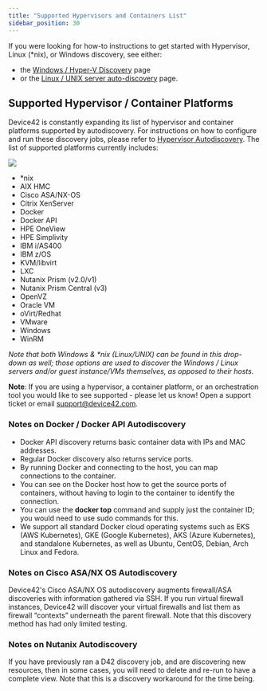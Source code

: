 ```yaml
---
title: "Supported Hypervisors and Containers List"
sidebar_position: 30
---
```


If you were looking for how-to instructions to get started with Hypervisor, Linux (\*nix), or Windows discovery, see either: 
- the [Windows / Hyper-V Discovery](discovery/windows-and-hyper-v-auto-discovery.md) page 
- or the [Linux / UNIX server auto-discovery](discovery/linux-unix-server-auto-discovery.md) page.

## Supported Hypervisor / Container Platforms

Device42 is constantly expanding its list of hypervisor and container platforms supported by autodiscovery. For instructions on how to configure and run these discovery jobs, please refer to [Hypervisor Autodiscovery](discovery/virtual-machine-auto-discovery.md). The list of supported platforms currently includes:

![](/assets/images/D42-25011_supported-hyperv-platforms.png)


- \*nix
- AIX HMC
- Cisco ASA/NX-OS
- Citrix XenServer
- Docker
- Docker API
- HPE OneView
- HPE Simplivity
- IBM i/AS400
- IBM z/OS
- KVM/libvirt
- LXC
- Nutanix Prism (v2.0/v1)
- Nutanix Prism Central (v3)
- OpenVZ
- Oracle VM
- oVirt/Redhat
- VMware
- Windows
- WinRM

_Note that both Windows & \*nix (Linux/UNIX) can be found in this drop-down as well; those options are used to discover the Windows / Linux servers and/or guest instance/VMs themselves, as opposed to their hosts._

**Note**: If you are using a hypervisor, a container platform, or an orchestration tool you would like to see supported - please let us know! Open a support ticket or email [support@device42.com](mailto:support@device42.com).

### Notes on Docker / Docker API Autodiscovery

- Docker API discovery returns basic container data with IPs and MAC addresses.
- Regular Docker discovery also returns service ports.
- By running Docker and connecting to the host, you can map connections to the container.
- You can see on the Docker host how to get the source ports of containers, without having to login to the container to identify the connection.
- You can use the **docker top** command and supply just the container ID; you would need to use sudo commands for this.
- We support all standard Docker cloud operating systems such as EKS (AWS Kubernetes), GKE (Google Kubernetes), AKS (Azure Kubernetes), and standalone Kubernetes, as well as Ubuntu, CentOS, Debian, Arch Linux and Fedora.

### Notes on Cisco ASA/NX OS Autodiscovery

Device42's Cisco ASA/NX OS autodiscovery augments firewall/ASA discoveries with information gathered via SSH. If you run virtual firewall instances, Device42 will discover your virtual firewalls and list them as firewall “contexts” underneath the parent firewall. Note that this discovery method has had only limited testing.

### Notes on Nutanix Autodiscovery

If you have previously ran a D42 discovery job, and are discovering new resources, then in some cases, you will need to delete and re-run to have a complete view. Note that this is a discovery workaround for the time being.
